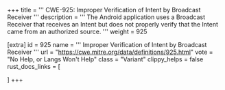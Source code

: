 +++
title = '''
CWE-925: Improper Verification of Intent by Broadcast Receiver
'''
description	= '''
The Android application uses a Broadcast Receiver that receives an Intent but does not properly verify that the Intent came from an authorized source.
'''
weight = 925

[extra]
id = 925
name = '''
Improper Verification of Intent by Broadcast Receiver
'''
url = "https://cwe.mitre.org/data/definitions/925.html"
vote = "No Help, or Langs Won't Help"
class = "Variant"
clippy_helps = false
rust_docs_links = [
	
]
+++

